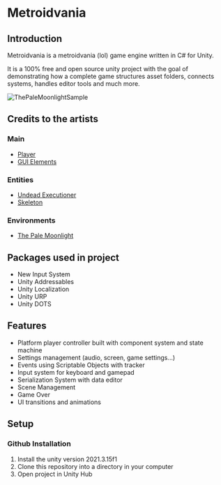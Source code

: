 # Metroidvania

## Introduction

Metroidvania is a metroidvania (lol) game engine written in C# for Unity.

It is a 100% free and open source unity project with the goal of demonstrating how a complete game structures asset folders, connects systems, handles editor tools and much more.

![ThePaleMoonlightSample](/Docs/ReadmeImages/ThePaleMoonlightSample.png)

## Credits to the artists

### Main

- [Player](https://aamatniekss.itch.io/fantasy-knight-free-pixelart-animated-character)
- [GUI Elements](https://mounirtohami.itch.io/pixel-art-gui-elements)

### Entities

- [Undead Executioner](https://darkpixel-kronovi.itch.io/undead-executioner)
- [Skeleton](https://astrobob.itch.io/animated-pixel-art-skeleton)

### Environments

- [The Pale Moonlight](https://corwin-zx.itch.io/the-pale-moonlight)

## Packages used in project

- New Input System
- Unity Addressables
- Unity Localization
- Unity URP
- Unity DOTS

## Features

- Platform player controller built with component system and state machine
- Settings management (audio, screen, game settings...)
- Events using Scriptable Objects with tracker
- Input system for keyboard and gamepad
- Serialization System with data editor
- Scene Management
- Game Over
- UI transitions and animations

## Setup

### Github Installation

1. Install the unity version 2021.3.15f1
2. Clone this repository into a directory in your computer
3. Open project in Unity Hub
